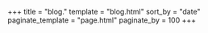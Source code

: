 +++
title = "blog."
template = "blog.html"
sort_by = "date"
paginate_template = "page.html"
paginate_by = 100
+++

